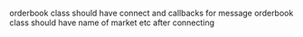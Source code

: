 orderbook class should have connect and callbacks for message
orderbook class should have name of market etc after connecting